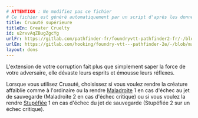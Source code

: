```yaml
---
# ATTENTION : Ne modifiez pas ce fichier
# Ce fichier est généré automatiquement par un script d'après les données du module Foundry VTT officiel et de sa traduction
title: Cruauté supérieure
titleEn: Greater Cruelty
id: u2rvvAqZBugZgcYg
urlFr: https://gitlab.com/pathfinder-fr/foundryvtt-pathfinder2-fr/-/blob/master/data/feats/u2rvvAqZBugZgcYg.htm
urlEn: https://gitlab.com/hooking/foundry-vtt---pathfinder-2e/-/blob/master/packs/data/feats.db/greater-cruelty.json
layout: dons
---
```

L'extension de votre corruption fait plus que simplement saper la force de votre adversaire, elle dévaste leurs esprits et émousse leurs réflexes.

Lorsque vous utilisez Cruauté, choisissez si vous voulez rendre la créature affaiblie comme à l'ordinaire ou la rendre [Maladroite](../conditions/maladroit.html) 1 en cas d'échec au jet de sauvegarde (Maladroite 2 en cas d'échec critique) ou si vous voulez la rendre [Stupéfiée](../conditions/stupéfié.html) 1 en cas d'échec du jet de sauvegarde (Stupéfiée 2 sur un échec critique).
